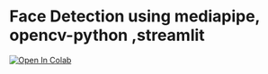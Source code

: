 # Face Detection using mediapipe, opencv-python ,streamlit
[![Open In Colab](https://colab.research.google.com/assets/colab-badge.svg)](https://colab.research.google.com/github/bmox/facedetection_mediapipe/blob/main/Face_Detection_Mediapipe.ipynb)
